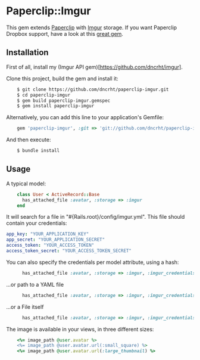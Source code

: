 # Paperclip::Imgur

This gem extends [Paperclip](https://github.com/thoughtbot/paperclip) with [Imgur](http://imgur.com/) storage.
If you want Paperclip Dropbox support, have a look at this [great gem](https://github.com/janko-m/paperclip-dropbox/).

## Installation

First of all, install my (Imgur API gem)[https://github.com/dncrht/imgur].

Clone this project, build the gem and install it:
 
```bash
    $ git clone https://github.com/dncrht/paperclip-imgur.git
    $ cd paperclip-imgur
    $ gem build paperclip-imgur.gemspec
    $ gem install paperclip-imgur
```

Alternatively, you can add this line to your application's Gemfile:
```ruby
    gem 'paperclip-imgur', :git => 'git://github.com/dncrht/paperclip-imgur.git'
```

And then execute:
```bash
    $ bundle install
```

## Usage

A typical model:
```ruby
    class User < ActiveRecord::Base
      has_attached_file :avatar, :storage => :imgur
    end
```

It will search for a file in "#{Rails.root}/config/imgur.yml". This file should contain your credentials:
```yml
app_key: "YOUR_APPLICATION_KEY"
app_secret: "YOUR_APPLICATION_SECRET"
access_token: "YOUR_ACCESS_TOKEN"
access_token_secret: "YOUR_ACCESS_TOKEN_SECRET"
```

You can also specify the credentials per model attribute, using a hash:
```ruby
      has_attached_file :avatar, :storage => :imgur, :imgur_credentials => {:app_key => 'YOUR_APPLICATION_KEY', :app_secret => 'YOUR_APPLICATION_SECRET', :access_token => 'YOUR_ACCESS_TOKEN', :access_token_secret => 'YOUR_ACCESS_TOKEN_SECRET'}
```
...or path to a YAML file
```ruby
      has_attached_file :avatar, :storage => :imgur, :imgur_credentials => 'path.to/file.yml'
```
...or a File itself
```ruby
      has_attached_file :avatar, :storage => :imgur, :imgur_credentials => File.open('path.to/file.yml', 'r')
```

The image is available in your views, in three different sizes:
```ruby
    <%= image_path @user.avatar %>
    <%= image_path @user.avatar.url(:small_square) %>
    <%= image_path @user.avatar.url(:large_thumbnail) %>
```

